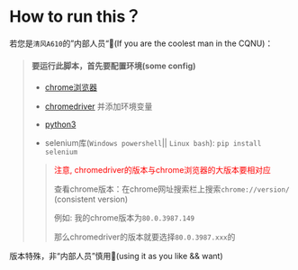# How to run this？

若您是`清风A610`的”内部人员“👴(If you are the coolest man in the CQNU)：

> #### 要运行此脚本，首先要配置环境(some config)
>
> * [chrome浏览器](https://www.google.cn/chrome/index.html)
>
> * [chromedriver](http://npm.taobao.org/mirrors/chromedriver/) 并添加环境变量
>
> * [python3](https://www.python.org/downloads/) 
>
> * selenium库(`Windows powershell`|| `Linux bash`): `pip install selenium`
>
> > <font color = "red">注意, chromedriver的版本与chrome浏览器的大版本要相对应</font>
> >
> > 查看chrome版本：在chrome网址搜索栏上搜索`chrome://version/` (consistent version)
> >
> > 例如: 我的chrome版本为`80.0.3987.149`
> >
> > 那么chromedriver的版本就要选择`80.0.3987.xxx`的
>

版本特殊，非“内部人员”慎用🦄(using it as you like && want)

